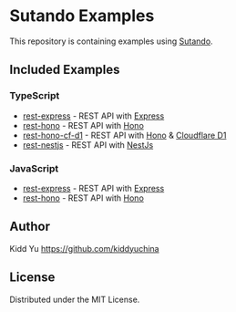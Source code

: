 # Sutando Examples

This repository is containing examples using [Sutando](https://sutando.org).

## Included Examples

### TypeScript

* [rest-express](./typescript/rest-express/) - REST API with [Express](https://express.com)
* [rest-hono](./typescript/rest-hono/) - REST API with [Hono](https://hono.dev)
* [rest-hono-cf-d1](./typescript/rest-hono-cf-d1/) - REST API with [Hono](https://hono.dev) & [Cloudflare D1](https://developers.cloudflare.com/d1)
* [rest-nestjs](./typescript/rest-nestjs/) - REST API with [NestJs](https://docs.nestjs.com)

### JavaScript

* [rest-express](./javascript/rest-express/) - REST API with [Express](https://express.com)
* [rest-hono](./javascript/rest-hono/) - REST API with [Hono](https://hono.dev)

## Author

Kidd Yu https://github.com/kiddyuchina

## License

Distributed under the MIT License.